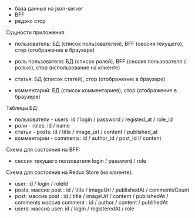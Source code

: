 - база данных на json-server
- BFF
- редакс стор

Сущности приложения:

- пользователь: БД (список пользователей), BFF (сессия текущего), стор (отображение в браузере)

- роль пользователя: БД (список ролей), BFF (сессия пользователя с ролью), стор
  (использование на клиенте)
- статья: БД (список статей), стор (отображение в браузере)
- комментарий: БД (список комментариев), стор (отображение в браузере)

Таблицы БД:

- пользователи - users: id / login / password / registed_at / role_id
- роли - roles: id / name
- статьи - posts: id / title / image_url / content / published_at
- комментарии - comments: id / author_id / post_id I/ content

Схема для состояния на BFF:

- сессия текущего ползователя login / password / role

Схема для состояния на Redux Store (на клиенте):

- user: id / login / roleId
- posts: массив post : id / title / imageUrl / publishedAt / commentsCount
- post: массив post : id / title / imageUrl / content / publishedAt / comments массив comment : id / author / content / publihedAt
- users: массив user: id / login / registeredAt / role
